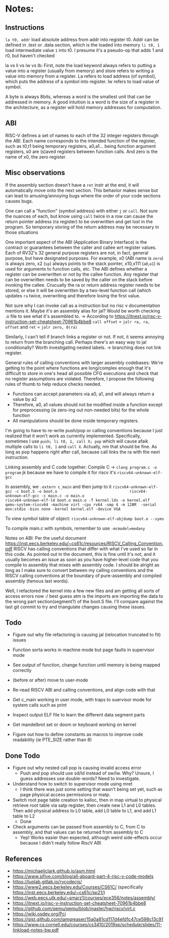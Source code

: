 # Notes:

## Instructions
`la t0, addr` load absolute address from addr into register t0. Addr can be defined in .text or .data section, which is the loaded into memory
`li t0, 1` load intermediate value `1` into t0. I presume it's a pseudo-op that adds 1 and r0, but haven't checked

la vs li vs lw vs lb: First, note the load keyword always refers to putting a value into a register (usually from memory) and store refers to 
writing a value into memory from a register. La refers to load address (of symbol), which puts the address of a symbol into register. lw refers to
load value of symbol.

A byte is always 8bits, whereas a word is the smallest unit that can be addressed in memory. A good intuition is a word is the size of a register
in the architecture, as a register will hold memory addresses for computation. 

## ABI
RISC-V defines a set of names to each of the 32 integer registers through the ABI. Each name corresponds to the intended function of the
register, such as t0,t1 being temporary registers, a0,a1... being function argument registers, s0 are (s)aved registers between function calls.
And zero is the name of x0, the zero register. 

## Misc observations
If the assembly section doesn't have a `ret` instr at the end, it will automatically move onto the next section. This behavior makes sense
but can lead to amusing/annoying bugs where the order of your code sections causes bugs.

One can call a "function" (symbol address) with either `j` or `call`. Not sure the nuances of each, but know using `call` twice in a row can
cause the return pointer address (ra register) to be overwritten and get lost in the program. So temporary storing of the return address
may be necessary in those situations

One important aspect of the ABI (Application Binary Interface) is the contract or guarantees between the caller and callee wrt register values. Each of RV32's
32 general purpose registers are not, in fact, general purpose, but have designated purposes. For example, x0 (ABI name is `zero`) is always zero, x2 (`sp`) 
always points to the stack pointer, x10,x111 (`a0`,`a1`) is used for arguments to function calls, etc. The ABI defines whether a register can be overwritten or not
by the callee function. Any register that can be overwritten needs to be saved by the caller on the stack before invoking the callee. Crucually the ra or return
address register needs to be stored, or else it will be overwritten by a two-level function call (which updates `ra` twice, overwriting and therefore losing the
first value. 

Not sure why I can invoke call as a instruction but no risc v documentation mentions it. Maybe it's an assembly alias for jal? Would be worth checking .o file
to see what it's assembled to. -> According to https://itnext.io/risc-v-instruction-set-cheatsheet-70961b4bbe8 `call offset` = `jalr ra, ra, offset` and `ret`
= `jalr zero, 0(ra)`

Similarly, I can't tell if branch links a register or not. If not, it seems annoying to return from the branching call. Perhaps there's an easy way to jal
conditionally? Worth investigating nested labels. -> branching does not link register. 

General rules of calling conventions with larger assembly codebases: We're getting to the point where functions are long/complex enough that it's difficult
to store in one's head all possible CFG executions and check that no register assumptions are violated. Therefore, I propose the following rules of thumb
to help reduce checks needed. 
 - Functions can accept parameters via a0, a1, and will always return a value by a2
 - Therefore, a0, a1 values should not be modified inside a function except for preprocessing (ie zero-ing out non-needed bits) for the whole function
 - All manipulations should be done inside temporary registers. 

I'm going to have to re-write push/pop or calling conventions because I just realized that it won't work as currently implemented. Specifically,
sometimes I use `push; li t0, 1, call X; pop` which will cause afaik multiple calls to `li t0, 1` and `call X`. Actually, nm that should be fine. As
long as pop happens right after call, because call links the ra with the next instruction.


Linking assembly and C code together:
Compile C -> `clang program.c -o program`  jk because we have to compile it for riscv it's `riscv64-unknown-elf-gcc`

In assembly, we `.extern c_main` and then jump to it
`riscv64-unknown-elf-gcc -c boot.S -o boot.o                               
riscv64-unknown-elf-gcc -c main.c -o main.o                                                           
riscv64-unknown-elf-ld boot.o main.o -T kernel.lds -o kernel.elf                                                              
qemu-system-riscv64 -machine virt -cpu rv64 -smp 4 -m 128M  -serial mon:stdio -bios none -kernel kernel.elf -device VGA`

To view symbol table of object:
`riscv64-unknown-elf-objdump boot.o --syms`

To compile main.c with symbols, remember to use `-mcmodel=medany`

Notes on ABI: Per the useful document https://inst.eecs.berkeley.edu/~cs61c/resources/RISCV_Calling_Convention.pdf RISCV has calling conventions that differ
with what I've used so far in this code. As pointed out in the document, this is fine until it's not, and it usually becomes an issue as soon as you have higher-level code that you compile to assembly that mixes with assembly code. I should be alright as long as I make sure to convert between my calling conventions and the RISCV calling conventions at the boundary of pure-assembly and compiled assembly (famous last words). 

Well, I refactored the kernel into a few new files and am getting all sorts of access errors now :/ best guess atm is the imports are importing the data to the wrong part section(segment?) of the boot.S file. I'll compare against the last git commit to try and triangulate changes causing these issues.

## Todo
- Figure out why file refactoring is causing jal (relocation truncated to fit) issues
- Function sorta works in machine mode but page faults in supervisor mode
- See output of function, change function until memory is being mapped correctly
- (before or after) move to user-mode

- Re-read RISCV ABI and calling conventions, and align code with that

- Get c_main working in user mode, with traps to suervisor mode for system calls such as print
- Inspect output ELF file to learn the different data segment parts
- Get mandelbrot set or doom or keyboard working on kernel

 - Figure out how to define constants as macros to improve code readability (ie PTE_SIZE rather than 8)

## Done Todo
- Figure out why nested call pop is causing invalid access error
    - Push and pop should use sd/ld instead of sw/lw. Why? Unsure, I guess addresses use double-words? Need to investigate.
- Understand how to switch to supervisor mode using mret
    - I think there was just some setting that wasn't being set yet, such as page physical access permissions or matp.
- Switch root page table creation to kalloc, then in map virtual to physical retrieve root table via satp register, then create new L1 and L0 tables. Then
 add physical address to L0 table, add L0 table to L1, and add L1 table to L2
    - Done
- Check arguments can be passed from assembly to C, from C to assembly, and that values can be returned from assembly to C
    - Yep! Works easier than expected, although weird side-effects occur because I didn't really follow RiscV ABI

## References
- https://michaeljclark.github.io/asm.html
- https://www.sifive.com/blog/all-aboard-part-4-risc-v-code-models
- https://luplab.gitlab.io/rvcodecjs/
- https://www2.eecs.berkeley.edu/Courses/CS61C/ (specifically https://inst.eecs.berkeley.edu/~cs61c/sp21/)
- https://web.eecs.utk.edu/~smarz1/courses/ece356/notes/assembly/
- https://itnext.io/risc-v-instruction-set-cheatsheet-70961b4bbe8
- https://github.com/qemu/qemu/blob/master/hw/riscv/virt.c
- https://wiki.osdev.org/Pci
- https://gist.github.com/iamgreaser/15a0a81cd117d4efd1c47ce598c13c91
- https://www.cs.cornell.edu/courses/cs3410/2019sp/schedule/slides/11-linkload-notes-bw.pdf
